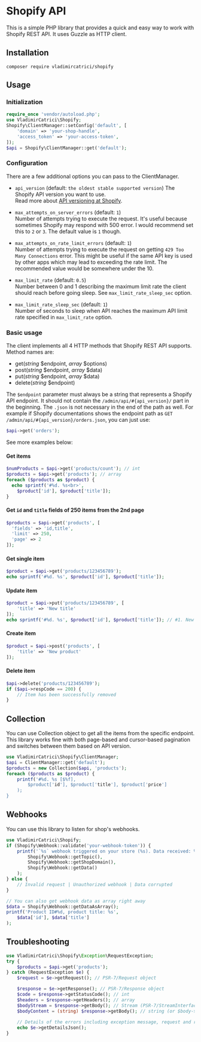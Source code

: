 Shopify API
=
This is a simple PHP library that provides a quick and easy way to work with Shopify REST API.
It uses Guzzle as HTTP client. 

Installation
-

```shell
composer require vladimircatrici/shopify
```

Usage
-

### Initialization
```php
require_once 'vendor/autoload.php';
use VladimirCatrici\Shopify;
Shopify\ClientManager::setConfig('default', [
    'domain' => 'your-shop-handle',
    'access_token' => 'your-access-token',
]);
$api = Shopify\ClientManager::get('default');
```

### Configuration

There are a few additional options you can pass to the ClientManager.

-   `api_version` (default: `the oldest stable supported version`)
The Shopify API version you want to use.  
Read more about [API versioning at Shopify](https://help.shopify.com/en/api/versioning).   

-   `max_attempts_on_server_errors` (default: `1`)  
Number of attempts trying to execute the request. 
It's useful because sometimes Shopify may respond with 500 error.
I would recommend set this to `2` or `3`. The default value is `1` though. 

-   `max_attempts_on_rate_limit_errors` (default: `1`)  
Number of attempts trying to execute the request on getting `429 Too Many Connections` error.
This might be useful if the same API key is used by other apps which may lead to exceeding the rate limit.
The recommended value would be somewhere under the 10.  

-   `max_limit_rate` (default: `0.5`)  
Number between 0 and 1 describing the maximum limit rate the client should reach before going sleep. 
See `max_limit_rate_sleep_sec` option.  

-   `max_limit_rate_sleep_sec` (default: `1`)  
Number of seconds to sleep when API reaches the maximum API limit rate specified in `max_limit_rate` option.

### Basic usage

The client implements all 4 HTTP methods that Shopify REST API supports. Method names are:
-   get(_string_ $endpoint, _array_ $options)
-   post(_string_ $endpoint, _array_ $data)
-   put(_string_ $endpoint, _array_ $data)
-   delete(_string_ $endpoint)

The `$endpoint` parameter must always be a string that represents a Shopify API endpoint. 
It should not contain the `/admin/api/#{api_version}/` part in the beginning. 
The `.json` is not necessary in the end of the path as well. For example if Shopify documentations 
shows the endpoint path as `GET /admin/api/#{api_version}/orders.json`, you can just use:
```php
$api->get('orders');
```
 
See more examples below:

#### Get items

```php
$numProducts = $api->get('products/count'); // int
$products = $api->get('products'); // array
foreach ($products as $product) {
  echo sprintf('#%d. %s<br>', 
    $product['id'], $product['title']);
}
```

#### Get `id` and `title` fields of 250 items from the 2nd page

```php
$products = $api->get('products', [
  'fields' => 'id,title',
  'limit' => 250,
  'page' => 2
]);
```

#### Get single item
```php
$product = $api->get('products/123456789');
echo sprintf('#%d. %s', $product['id'], $product['title']);
```

#### Update item
```php
$product = $api->put('products/123456789', [
    'title' => 'New title'
]);
echo sprintf('#%d. %s', $product['id'], $product['title']); // #1. New title
```

#### Create item
```php
$product = $api->post('products', [
    'title' => 'New product' 
]);
```

#### Delete item
```php
$api->delete('products/123456789');
if ($api->respCode == 200) {
    // Item has been successfully removed
}
```

Collection
-
You can use Collection object to get all the items from the specific endpoint. 
This library works fine with both page-based and cursor-based pagination and switches between them based on API version.
```php
use VladimirCatrici\Shopify\ClientManager;
$api = ClientManager::get('default');
$products = new Collection($api, 'products');
foreach ($products as $product) {
    printf('#%d. %s [$%f], 
        $product['id'], $product['title'], $product['price']
    );
}
```

Webhooks
-
You can use this library to listen for shop's webhooks.
```php
use VladimirCatrici\Shopify;
if (Shopify\Webhook::validate('your-webhook-token')) {
    printf('`%s` webhook triggered on your store (%s). Data received: %s', 
        Shopify\Webhook::getTopic(), 
        Shopify\Webhook::getShopDomain(),
        Shopify\Webhook::getData()
    );
} else {
    // Invalid request | Unauthorized webhook | Data corrupted
}

// You can also get webhook data as array right away
$data = Shopify\Webhook::getDataAsArray();
printf('Product ID#%d, product title: %s', 
    $data['id'], $data['title']
);
```

Troubleshooting
-
```php
use VladimirCatrici\Shopify\Exception\RequestException;
try {
    $products = $api->get('products');
} catch (RequestException $e) {
    $request = $e->getRequest(); // PSR-7/Request object

    $response = $e->getResponse(); // PSR-7/Response object
    $code = $response->getStatusCode(); // int
    $headers = $response->getHeaders(); // array
    $bodyStream = $response->getBody(); // Stream (PSR-7/StreamInterface)
    $bodyContent = (string) $response->getBody(); // string (or $body->__toString())
    
    // Details of the errors including exception message, request and response details
    echo $e->getDetailsJson();
}
```
